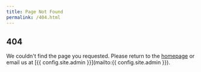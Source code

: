 ```yaml
---
title: Page Not Found
permalink: /404.html
---
```


## 404
We couldn't find the page you requested. Please return to the [homepage](/) or email us at [{{ config.site.admin }}](mailto:{{ config.site.admin }}).